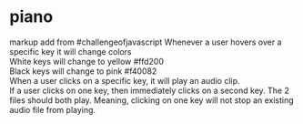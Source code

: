 # piano

markup add from #challengeofjavascript
Whenever a user hovers over a specific key it will change colors  
White keys will change to yellow #ffd200  
Black keys will change to pink #f40082  
When a user clicks on a specific key, it will play an audio clip.  
If a user clicks on one key, then immediately clicks on a second key. The 2 files should both play. Meaning, clicking on one key will not stop an existing audio file from playing.
